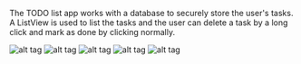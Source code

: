 The TODO list app works with a database to securely store the user's tasks. A ListView is used to list the tasks and the user can
delete a task by a long click and mark as done by clicking normally. 

![alt tag](https://github.com/amwanjesa/TODO/blob/ToDoLists/doc/init_screen.png?raw=true)
![alt tag](https://github.com/amwanjesa/TODO/blob/ToDoLists/doc/task_done.png?raw=true)
![alt tag](https://github.com/amwanjesa/TODO/blob/ToDoLists/doc/fitness_tasks.png?raw=true)
![alt tag](https://github.com/amwanjesa/TODO/blob/ToDoLists/doc/task_done_land.png?raw=true)
![alt tag](https://github.com/amwanjesa/TODO/blob/ToDoLists/doc/deleted_task.png?raw=true)
